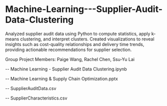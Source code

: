 # Machine-Learning---Supplier-Audit-Data-Clustering
Analyzed supplier audit data using Python to compute statistics, apply k-means clustering, and interpret clusters. Created visualizations to reveal insights such as cost-quality relationships and delivery time trends, providing actionable recommendations for supplier selection.

Group Project Members: Paige Wang, Rachel Chen, Ssu-Yu Lai

-- Machine Learning - Supplier Audit Data Clustering.ipynb

-- Machine Learning & Supply Chain Optimization.pptx

-- SupplierAuditData.csv

-- SupplierCharacteristics.csv
